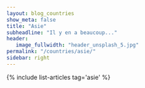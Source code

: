 ```yaml
---
layout: blog_countries
show_meta: false
title: "Asie"
subheadline: "Il y en a beaucoup..."
header:
   image_fullwidth: "header_unsplash_5.jpg"
permalink: "/countries/asie/"
sidebar: right
---
```


{% include list-articles tag='asie' %}
